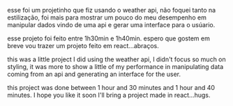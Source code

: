 esse foi um projetinho que fiz usando o weather api, não foquei tanto na estilização, foi mais para mostrar um pouco do meu desempenho em manipular dados vindo de uma api e gerar uma interface para o usúario.

esse projeto foi feito entre 1h30min e 1h40min. espero que gostem em breve vou trazer um projeto feito em react...abraços.

this was a little project I did using the weather api, I didn't focus so much on styling, it was more to show a little of my performance in manipulating data coming from an api and generating an interface for the user.

this project was done between 1 hour and 30 minutes and 1 hour and 40 minutes. I hope you like it soon I'll bring a project made in react...hugs.
